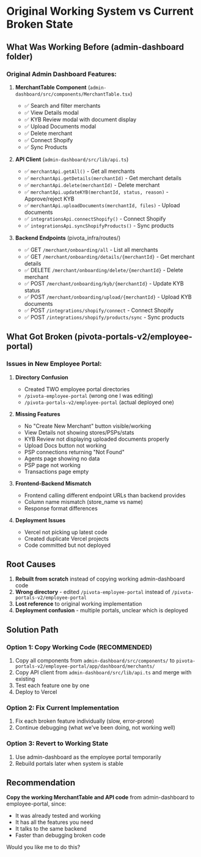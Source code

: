 # Original Working System vs Current Broken State

## What Was Working Before (admin-dashboard folder)

### Original Admin Dashboard Features:
1. **MerchantTable Component** (`admin-dashboard/src/components/MerchantTable.tsx`)
   - ✅ Search and filter merchants
   - ✅ View Details modal
   - ✅ KYB Review modal with document display
   - ✅ Upload Documents modal
   - ✅ Delete merchant
   - ✅ Connect Shopify
   - ✅ Sync Products
   
2. **API Client** (`admin-dashboard/src/lib/api.ts`)
   - ✅ `merchantApi.getAll()` - Get all merchants
   - ✅ `merchantApi.getDetails(merchantId)` - Get merchant details
   - ✅ `merchantApi.delete(merchantId)` - Delete merchant
   - ✅ `merchantApi.updateKYB(merchantId, status, reason)` - Approve/reject KYB
   - ✅ `merchantApi.uploadDocuments(merchantId, files)` - Upload documents
   - ✅ `integrationsApi.connectShopify()` - Connect Shopify
   - ✅ `integrationsApi.syncShopifyProducts()` - Sync products

3. **Backend Endpoints** (pivota_infra/routes/)
   - ✅ GET `/merchant/onboarding/all` - List all merchants
   - ✅ GET `/merchant/onboarding/details/{merchantId}` - Get merchant details
   - ✅ DELETE `/merchant/onboarding/delete/{merchantId}` - Delete merchant
   - ✅ POST `/merchant/onboarding/kyb/{merchantId}` - Update KYB status
   - ✅ POST `/merchant/onboarding/upload/{merchantId}` - Upload KYB documents
   - ✅ POST `/integrations/shopify/connect` - Connect Shopify
   - ✅ POST `/integrations/shopify/products/sync` - Sync products

## What Got Broken (pivota-portals-v2/employee-portal)

### Issues in New Employee Portal:

1. **Directory Confusion**
   - Created TWO employee portal directories
   - `/pivota-employee-portal` (wrong one I was editing)
   - `/pivota-portals-v2/employee-portal` (actual deployed one)

2. **Missing Features**
   - No "Create New Merchant" button visible/working
   - View Details not showing stores/PSPs/stats
   - KYB Review not displaying uploaded documents properly
   - Upload Docs button not working
   - PSP connections returning "Not Found"
   - Agents page showing no data
   - PSP page not working
   - Transactions page empty

3. **Frontend-Backend Mismatch**
   - Frontend calling different endpoint URLs than backend provides
   - Column name mismatch (store_name vs name)
   - Response format differences

4. **Deployment Issues**
   - Vercel not picking up latest code
   - Created duplicate Vercel projects
   - Code committed but not deployed

## Root Causes

1. **Rebuilt from scratch** instead of copying working admin-dashboard code
2. **Wrong directory** - edited `/pivota-employee-portal` instead of `/pivota-portals-v2/employee-portal`
3. **Lost reference** to original working implementation
4. **Deployment confusion** - multiple portals, unclear which is deployed

## Solution Path

### Option 1: Copy Working Code (RECOMMENDED)
1. Copy all components from `admin-dashboard/src/components/` to `pivota-portals-v2/employee-portal/app/dashboard/merchants/`
2. Copy API client from `admin-dashboard/src/lib/api.ts` and merge with existing
3. Test each feature one by one
4. Deploy to Vercel

### Option 2: Fix Current Implementation
1. Fix each broken feature individually (slow, error-prone)
2. Continue debugging (what we've been doing, not working well)

### Option 3: Revert to Working State
1. Use admin-dashboard as the employee portal temporarily
2. Rebuild portals later when system is stable

## Recommendation

**Copy the working MerchantTable and API code** from admin-dashboard to employee-portal, since:
- It was already tested and working
- It has all the features you need
- It talks to the same backend
- Faster than debugging broken code

Would you like me to do this?





